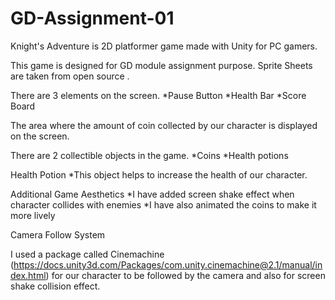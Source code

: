# GD-Assignment-01

Knight's Adventure is 2D platformer game made with Unity for PC gamers.

This game is designed for GD module assignment purpose.
Sprite Sheets are taken from open source .

There are 3 elements on the screen. 
*Pause Button
*Health Bar 
*Score Board

The area where the amount of coin collected by our character is displayed on the screen.

There are 2 collectible objects in the game. 
*Coins 
*Health potions

Health Potion
*This object helps to increase the health of our character.

Additional Game Aesthetics
*I have added screen shake effect when character collides with enemies
*I have also animated the coins to make it more lively

Camera Follow System

I used a package called Cinemachine
(https://docs.unity3d.com/Packages/com.unity.cinemachine@2.1/manual/index.html) for our character to be followed by the camera and also for screen shake collision effect.

